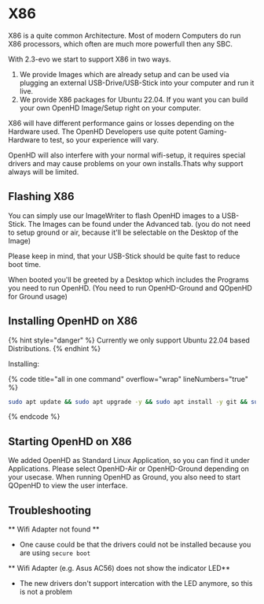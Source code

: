 # X86

X86 is a quite common Architecture. Most of modern Computers do run X86 processors, which often are much more powerfull then any SBC.

With 2.3-evo we start to support X86 in two ways.

1. We provide Images which are already setup and can be used via plugging an external USB-Drive/USB-Stick into your computer and run it live. 
2. We provide X86 packages for Ubuntu 22.04. If you want you can build your own OpenHD Image/Setup right on your computer.

X86 will have different performance gains or losses depending on the Hardware used. The OpenHD Developers use quite potent Gaming-Hardware to test, so your experience will vary.

OpenHD will also interfere with your normal wifi-setup, it requires special drivers and may cause problems on your own installs.Thats why support always will be limited.

## Flashing X86

You can simply use our ImageWriter to flash OpenHD images to a USB-Stick.
The Images can be found under the Advanced tab.
(you do not need to setup ground or air, because it'll be selectable on the Desktop of the Image)

Please keep in mind, that your USB-Stick should be quite fast to reduce boot time.

When booted you'll be greeted by a Desktop which includes the Programs you need to run OpenHD.
(You need to run OpenHD-Ground and QOpenHD for Ground usage)

## Installing OpenHD on X86

{% hint style="danger" %}
Currently we only support Ubuntu 22.04 based Distributions.
{% endhint %}

Installing:&#x20;

{% code title="all in one command" overflow="wrap" lineNumbers="true" %}
```bash
sudo apt update && sudo apt upgrade -y && sudo apt install -y git && sudo git clone -b release https://github.com/OpenHD/OpenHD-ImageBuilder && cd OpenHD-ImageBuilder && sudo ./X86-Installer.sh 
```
{% endcode %}


## Starting OpenHD on X86

We added OpenHD as Standard Linux Application, so you can find it under Applications. Please select OpenHD-Air or OpenHD-Ground depending on your usecase. When running OpenHD as Ground, you also need to start QOpenHD to view the user interface.


## Troubleshooting

** Wifi Adapter not found **
- One cause could be that the drivers could not be installed because you are using `secure boot`

** Wifi Adapter (e.g. Asus AC56) does not show the indicator LED**
- The new drivers don't support intercation with the LED anymore, so this is not a problem
